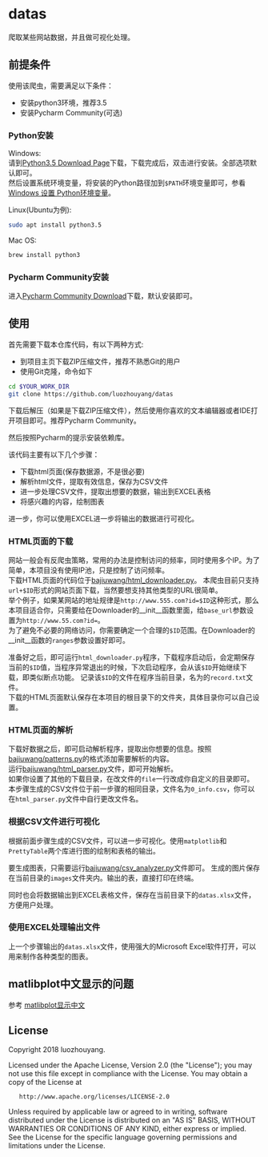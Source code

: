 # datas
爬取某些网站数据，并且做可视化处理。

## 前提条件
使用该爬虫，需要满足以下条件：
* 安装python3环境，推荐3.5
* 安装Pycharm Community(可选)  

### Python安装
Windows:   
请到[Python3.5 Download Page](https://www.python.org/downloads/release/python-350/)下载，下载完成后，双击进行安装。全部选项默认即可。  
然后设置系统环境变量，将安装的Python路径加到`$PATH`环境变量即可，参看[Windows 设置 Python环境变量](https://jingyan.baidu.com/article/48206aeafdcf2a216ad6b316.html)。  

Linux(Ubuntu为例):
```bash
sudo apt install python3.5
```  

Mac OS:
```bash
brew install python3
```  

### Pycharm Community安装
进入[Pycharm Community Download](https://www.jetbrains.com/pycharm/)下载，默认安装即可。

## 使用
首先需要下载本仓库代码，有以下两种方式:
* 到项目主页下载ZIP压缩文件，推荐不熟悉Git的用户
* 使用Git克隆，命令如下

```bash
cd $YOUR_WORK_DIR
git clone https://github.com/luozhouyang/datas
```
下载后解压（如果是下载ZIP压缩文件），然后使用你喜欢的文本编辑器或者IDE打开项目即可。推荐Pycharm Community。

然后按照Pycharm的提示安装依赖库。  

该代码主要有以下几个步骤：
* 下载html页面(保存数据源，不是很必要)
* 解析html文件，提取有效信息，保存为CSV文件
* 进一步处理CSV文件，提取出想要的数据，输出到EXCEL表格
* 将感兴趣的内容，绘制图表

进一步，你可以使用EXCEL进一步将输出的数据进行可视化。

### HTML页面的下载
网站一般会有反爬虫策略，常用的办法是控制访问的频率，同时使用多个IP。为了简单，本项目没有使用IP池，只是控制了访问频率。  
下载HTML页面的代码位于[bajiuwang/html_downloader.py](bajiuwang/html_downloader.py)。
本爬虫目前只支持`url+$ID`形式的网站页面下载，当然要想支持其他类型的URL很简单。  
举个例子，如果某网站的地址规律是`http://www.555.com?id=$ID`这种形式，那么本项目适合你，只需要给在Downloader的__init__函数里面，给`base_url`参数设置为`http://www.55.com?id=`。  
为了避免不必要的网络访问，你需要确定一个合理的`$ID`范围。在Downloader的__init__函数的`ranges`参数设置好即可。  

准备好之后，即可运行`html_downloader.py`程序，下载程序启动后，会定期保存当前的`$ID`值，当程序异常退出的时候，下次启动程序，会从该`$ID`开始继续下载，即类似断点功能。
记录该`$ID`的文件在程序当前目录，名为的`record.txt`文件。  
下载的HTML页面默认保存在本项目的根目录下的文件夹，具体目录你可以自己设置。

### HTML页面的解析
下载好数据之后，即可启动解析程序，提取出你想要的信息。按照[bajiuwang/patterns.py](bajiuwang/patterns.py)的格式添加需要解析的内容。  
运行[bajiuwang/html_parser.py](bajiuwamg/html_parser.py)文件，即可开始解析。  
如果你设置了其他的下载目录，在改文件的`file`一行改成你自定义的目录即可。  
本步骤生成的CSV文件位于前一步骤的相同目录，文件名为`0_info.csv`，你可以在`html_parser.py`文件中自行更改文件名。  

### 根据CSV文件进行可视化  
根据前面步骤生成的CSV文件，可以进一步可视化。使用`matplotlib`和`PrettyTable`两个库进行图的绘制和表格的输出。  

要生成图表，只需要运行[bajiuwang/csv_analyzer.py](bajiuwang/csv_analyzer.py)文件即可。
生成的图片保存在当前目录的`images`文件夹内。输出的表，直接打印在终端。  

同时也会将数据输出到EXCEL表格文件，保存在当前目录下的`datas.xlsx`文件，方便用户处理。

### 使用EXCEL处理输出文件  
上一个步骤输出的`datas.xlsx`文件，使用强大的Microsoft Excel软件打开，可以用来制作各种类型的图表。

## matlibplot中文显示的问题  
参考 [matlibplot显示中文](https://monkey0105.github.io/2016/10/10/matplotlib-chinese-display/)  

## License
   Copyright 2018 luozhouyang.

   Licensed under the Apache License, Version 2.0 (the "License");
   you may not use this file except in compliance with the License.
   You may obtain a copy of the License at

       http://www.apache.org/licenses/LICENSE-2.0

   Unless required by applicable law or agreed to in writing, software
   distributed under the License is distributed on an "AS IS" BASIS,
   WITHOUT WARRANTIES OR CONDITIONS OF ANY KIND, either express or implied.
   See the License for the specific language governing permissions and
   limitations under the License.